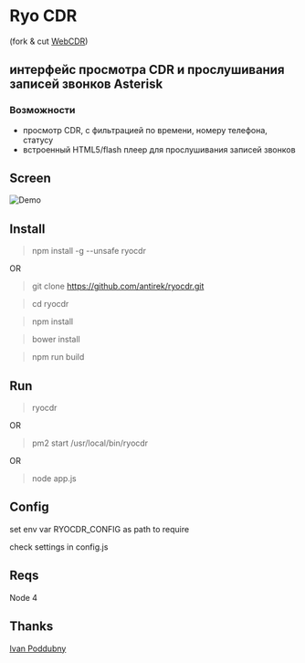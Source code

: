 # Ryo CDR 

(fork & cut [WebCDR](https://github.com/ipoddubny/webcdr))

## интерфейс проcмотра CDR и прослушивания записей звонков Asterisk

### Возможности

- просмотр CDR, с фильтрацией по времени, номеру телефона, статусу
- встроенный HTML5/flash плеер для прослушивания записей звонков


## Screen 

![Demo](https://raw.githubusercontent.com/antirek/ryocdr/master/images/demo.png)


## Install

> npm install -g --unsafe ryocdr

OR

> git clone https://github.com/antirek/ryocdr.git

> cd ryocdr

> npm install

> bower install

> npm run build


## Run

> ryocdr

OR

> pm2 start /usr/local/bin/ryocdr

OR

> node app.js


## Config 

set env var RYOCDR_CONFIG as path to require


check settings in config.js


## Reqs

Node 4

## Thanks 

[Ivan Poddubny](https://github.com/ipoddubny)
